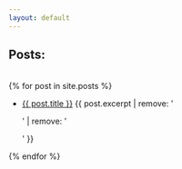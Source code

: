 ```yaml
---
layout: default
---
```


<section>
  <h1> Posts:</h1>
  <br>
  {% for post in site.posts %}
  <ul>
    <li>
      <a href="{{ site.url }}/CGTrabalhos{{ post.url }}">{{ post.title }}</a>
      {{ post.excerpt | remove: '<p>' | remove: '</p>' }}
    </li>
  </ul>
  {% endfor %}
 </section>
  
